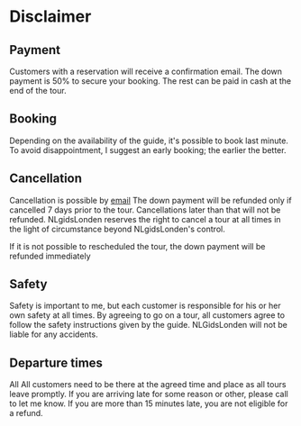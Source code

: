# Disclaimer

## Payment
Customers with a reservation will receive a confirmation email. The down payment
is 50% to secure your booking. The rest can be paid in cash at the end of the
tour.

## Booking
Depending on the availability of the guide, it's possible to book last minute.
To avoid disappointment, I suggest an early booking; the earlier the better.

## Cancellation
Cancellation is possible by [email](mailto:ans@nlgids.london) The down payment
will be refunded only if cancelled 7 days prior to the tour. Cancellations later
than that will not be refunded. NLgidsLonden reserves the right to cancel a tour
at all times in the light of circumstance beyond NLgidsLonden's control.

If it is not possible to rescheduled the tour, the down payment will be refunded
immediately

## Safety
Safety is important to me, but each customer is responsible for his or her own
safety at all times.  By agreeing to go on a tour, all customers agree to follow
the safety instructions given by the guide. NLGidsLonden will not be liable for
any accidents.

## Departure times
All All customers need to be there at the agreed time and place as all tours
leave promptly. If you are arriving late for some reason or other, please call
to let me know. If you are more than 15 minutes late, you are not eligible for
a refund.
